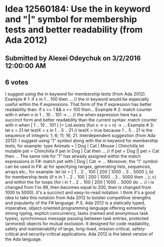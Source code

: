 # Idea 12560184: Use the in keyword and "|" symbol for membership tests and better readability (from Ada 2012)

## Submitted by Alexei Odeychuk on 3/2/2016 12:00:00 AM

## 6 votes

I suggest using the in keyword for membership tests (from Ada 2012).
Example # 1:
if x in 1 .. 100 then ... // the in keyword would be especially useful within the if expressions. That form of the if expression has better readability than: if x >= 1 && x <= 100 then...
Example # 2:
match counter with n when n in 1 .. 10 .. 101 -> ... // the when expression here has a succinct form and better readability than the current syntax: match counter with n when [ 1 .. 10 .. 101 ] |> List.exists (fun x -> x = n) -> ...
Example # 3:
let x = 21
let testX = x in 1 .. 5 .. 21 // testX = true because 1 .. 5 .. 21 is the sequence of integers: 1; 6; 11; 16; 21.
Interdependent suggestion (from Ada 2012):
I suggest using "I" symbol along with the in keyword for membership tests, for example:
type Animals =
| Dog
| Cat
| Mouse
| Chinchilla
let mutable pet = Chinchilla
if pet in Dog | Cat then ... // if pet = Dog || pet = Cat then ...
The same role for "I" has already assigned within the match expressions in F#:
match pet with
| Dog | Cat -> ...
Moreover, the "I" symbol can be used in F#:
a) for specifying ranges, generating lists, sequences, arrays etc., for example: let lst = [ 1 .. 2 .. 100 | 200 | 1000 .. 3 .. 5000 ];
b) for membership tests (if n in 1 .. 2 .. 100 | 200 | 1000 .. 3 .. 5000 then ...);
c) and within the for loops (for i in 1 .. 2 .. 100 | 200 | 1000 .. 5000 do ... // i is changed from 1 to 99, then becomes equal to 200, then is changed from 1000 to 5000). It's a succinct and easy-to-read notation.
I think it's a good idea to take this notation from Ada 2012 to bolster competitive strengths and popularity of the F# language.
P.S. Ada 2012 is a statically typed, imperative, object-oriented programming language offering extremely strong typing, explicit concurrency, tasks (named and anonymous task types), synchronous message passing between task entries, protected (armored) objects for mutual exclusion. It designed for code readability, safety and maintainability of large, long-lived, mission-critical, safety-critical and security-critical applications. Ada 2012 is the latest version of the Ada language.

